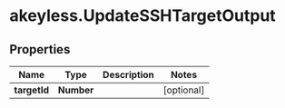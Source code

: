 # akeyless.UpdateSSHTargetOutput

## Properties

Name | Type | Description | Notes
------------ | ------------- | ------------- | -------------
**targetId** | **Number** |  | [optional] 


